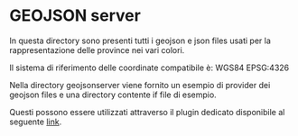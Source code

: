 # GEOJSON server

In questa directory sono presenti tutti i geojson e json files usati per la rappresentazione delle province nei vari colori.

Il sistema di riferimento delle coordinate compatibile è: WGS84 EPSG:4326

Nella directory geojsonserver viene fornito un esempio di provider dei geojson files e una directory contente if file di esempio.

Questi possono essere utilizzati attraverso il plugin dedicato disponibile al seguente [link](https://github.com/aferaudo/grafana-map-panel/tree/geojson-dev).